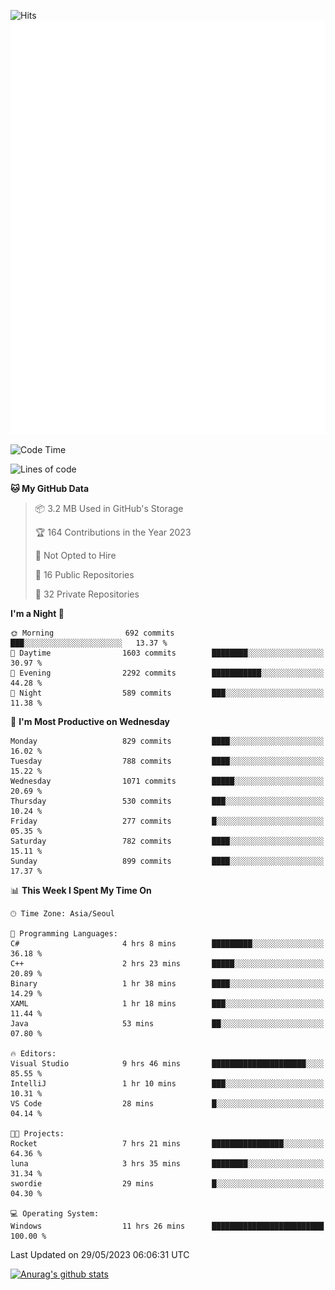 ![Hits](https://hits.seeyoufarm.com/api/count/incr/badge.svg?url=https%3A%2F%2Fgithub.com%2Fkokose1234&count_bg=%2379C83D&title_bg=%23555555&icon=apple.svg&icon_color=%23E7E7E7&title=hits&edge_flat=false)
<br/>
![Metrics](https://github.com/kokose1234/kokose1234/blob/main/github-metrics.svg)

<!--START_SECTION:waka-->
![Code Time](http://img.shields.io/badge/Code%20Time-873%20hrs%209%20mins-blue)

![Lines of code](https://img.shields.io/badge/From%20Hello%20World%20I%27ve%20Written-19.3%20million%20lines%20of%20code-blue)

**🐱 My GitHub Data** 

> 📦 3.2 MB Used in GitHub's Storage 
 > 
> 🏆 164 Contributions in the Year 2023
 > 
> 🚫 Not Opted to Hire
 > 
> 📜 16 Public Repositories 
 > 
> 🔑 32 Private Repositories 
 > 
**I'm a Night 🦉** 

```text
🌞 Morning                692 commits         ███░░░░░░░░░░░░░░░░░░░░░░   13.37 % 
🌆 Daytime                1603 commits        ████████░░░░░░░░░░░░░░░░░   30.97 % 
🌃 Evening                2292 commits        ███████████░░░░░░░░░░░░░░   44.28 % 
🌙 Night                  589 commits         ███░░░░░░░░░░░░░░░░░░░░░░   11.38 % 
```
📅 **I'm Most Productive on Wednesday** 

```text
Monday                   829 commits         ████░░░░░░░░░░░░░░░░░░░░░   16.02 % 
Tuesday                  788 commits         ████░░░░░░░░░░░░░░░░░░░░░   15.22 % 
Wednesday                1071 commits        █████░░░░░░░░░░░░░░░░░░░░   20.69 % 
Thursday                 530 commits         ███░░░░░░░░░░░░░░░░░░░░░░   10.24 % 
Friday                   277 commits         █░░░░░░░░░░░░░░░░░░░░░░░░   05.35 % 
Saturday                 782 commits         ████░░░░░░░░░░░░░░░░░░░░░   15.11 % 
Sunday                   899 commits         ████░░░░░░░░░░░░░░░░░░░░░   17.37 % 
```


📊 **This Week I Spent My Time On** 

```text
🕑︎ Time Zone: Asia/Seoul

💬 Programming Languages: 
C#                       4 hrs 8 mins        █████████░░░░░░░░░░░░░░░░   36.18 % 
C++                      2 hrs 23 mins       █████░░░░░░░░░░░░░░░░░░░░   20.89 % 
Binary                   1 hr 38 mins        ████░░░░░░░░░░░░░░░░░░░░░   14.29 % 
XAML                     1 hr 18 mins        ███░░░░░░░░░░░░░░░░░░░░░░   11.44 % 
Java                     53 mins             ██░░░░░░░░░░░░░░░░░░░░░░░   07.80 % 

🔥 Editors: 
Visual Studio            9 hrs 46 mins       █████████████████████░░░░   85.55 % 
IntelliJ                 1 hr 10 mins        ███░░░░░░░░░░░░░░░░░░░░░░   10.31 % 
VS Code                  28 mins             █░░░░░░░░░░░░░░░░░░░░░░░░   04.14 % 

🐱‍💻 Projects: 
Rocket                   7 hrs 21 mins       ████████████████░░░░░░░░░   64.36 % 
luna                     3 hrs 35 mins       ████████░░░░░░░░░░░░░░░░░   31.34 % 
swordie                  29 mins             █░░░░░░░░░░░░░░░░░░░░░░░░   04.30 % 

💻 Operating System: 
Windows                  11 hrs 26 mins      █████████████████████████   100.00 % 
```


 Last Updated on 29/05/2023 06:06:31 UTC
<!--END_SECTION:waka-->

[![Anurag's github stats](https://github-readme-stats.vercel.app/api?username=kokose1234&theme=dracula)](https://github.com/anuraghazra/github-readme-stats)



	
